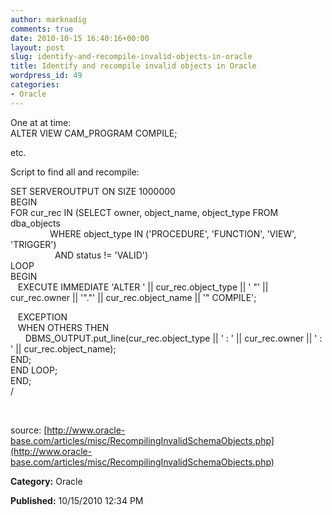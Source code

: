 ```yaml
---
author: marknadig
comments: true
date: 2010-10-15 16:40:16+00:00
layout: post
slug: identify-and-recompile-invalid-objects-in-oracle
title: Identify and recompile invalid objects in Oracle
wordpress_id: 49
categories:
- Oracle
---
```





One at at time:  
ALTER VIEW CAM_PROGRAM COMPILE; 




etc.  




Script to find all and recompile: 




SET SERVEROUTPUT ON SIZE 1000000   
BEGIN   
FOR cur_rec IN (SELECT owner, object_name, object_type FROM dba_objects   
                WHERE object_type IN ('PROCEDURE', 'FUNCTION', 'VIEW', 'TRIGGER')   
                  AND status != 'VALID')   
LOOP   
BEGIN   
   EXECUTE IMMEDIATE 'ALTER ' || cur_rec.object_type || ' "' || cur_rec.owner || '"."' || cur_rec.object_name || '" COMPILE'; 




   EXCEPTION   
   WHEN OTHERS THEN   
      DBMS_OUTPUT.put_line(cur_rec.object_type || ' : ' || cur_rec.owner || ' : ' || cur_rec.object_name);   
END;   
END LOOP;   
END;   
/   








   




source: [http://www.oracle-base.com/articles/misc/RecompilingInvalidSchemaObjects.php](http://www.oracle-base.com/articles/misc/RecompilingInvalidSchemaObjects.php)




**Category:** Oracle




**Published:** 10/15/2010 12:34 PM



